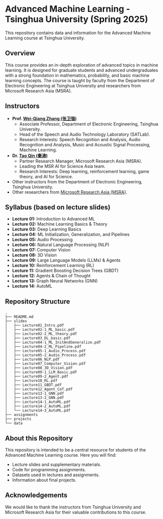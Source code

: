 # Advanced Machine Learning - Tsinghua University (Spring 2025)

This repository contains data and information for the Advanced Machine Learning course at Tsinghua University.

## Overview

This course provides an in-depth exploration of advanced topics in machine learning. It is designed for graduate students and advanced undergraduates with a strong foundation in mathematics, probability, and basic machine learning concepts. The course is taught by faculty from the Department of Electronic Engineering at Tsinghua University and researchers from Microsoft Research Asia (MSRA).

## Instructors

*   **Prof. [Wei-Qiang Zhang (张卫强)](https://web.ee.tsinghua.edu.cn/wqzhang)**
    *   Associate Professor, Department of Electronic Engineering, Tsinghua University.
    *   Head of the Speech and Audio Technology Laboratory (SATLab).
    *   Research Interests: Speech Recognition and Analysis, Audio Recognition and Analysis, Music and Acoustic Signal Processing, Machine Learning.
*   **Dr. [Tao Qin (秦涛)](https://www.microsoft.com/en-us/research/people/taoqin/)**
    *   Partner Research Manager, Microsoft Research Asia (MSRA).
    *   Leading the MSR AI for Science Asia team.
    *   Research Interests: Deep learning, reinforcement learning, game theory, and AI for Science.
*   Other instructors from the Department of Electronic Engineering, Tsinghua University.
*   Other researchers from [Microsoft Research Asia (MSRA)](https://www.msra.cn/).

## Syllabus (based on lecture slides)

*   **Lecture 01:** Introduction to Advanced ML
*   **Lecture 02:** Machine Learning Basics & Theory
*   **Lecture 03:** Deep Learning Basics
*   **Lecture 04:** ML Initialization, Generalization, and Pipelines
*   **Lecture 05:** Audio Processing
*   **Lecture 06:** Natural Language Processing (NLP)
*   **Lecture 07:** Computer Vision
*   **Lecture 08:** 3D Vision
*   **Lecture 09:** Large Language Models (LLMs) & Agents
*   **Lecture 10:** Reinforcement Learning (RL)
*   **Lecture 11:** Gradient Boosting Decision Trees (GBDT)
*   **Lecture 12:** Agents & Chain of Thought
*   **Lecture 13:** Graph Neural Networks (GNN)
*   **Lecture 14:** AutoML

## Repository Structure

```
.
├── README.md
├── slides
│   ├── Lecture01_Intro.pdf
│   ├── Lecture02-1_ML_basic.pdf
│   ├── Lecture02-2_ML_theory.pdf
│   ├── Lecture03_DL_basic.pdf
│   ├── Lecture04-1_ML_InitAndGeneralize.pdf
│   ├── Lecture04-2_ML_Pipeline.pdf
│   ├── Lecture05-1_Audio_Process.pdf
│   ├── Lecture05-2_Audio_Process.pdf
│   ├── Lecture06_NLP.pdf
│   ├── Lecture07_Computer_Vision.pdf
│   ├── Lecture08_3D_Vision.pdf
│   ├── Lecture09-1_LLM_Basic.pdf
│   ├── Lecture09-2_Agent.pdf
│   ├── Lecture10_RL.pdf
│   ├── Lecture11_GBDT.pdf
│   ├── Lecture12_Agent_CoT.pdf
│   ├── Lecture13-1_GNN.pdf
│   ├── Lecture13-2_GNN.pdf
│   ├── Lecture14-1_AutoML.pdf
│   ├── Lecture14-2_AutoML.pdf
│   └── Lecture14-3_AutoML.pdf
├── assignments
├── projects
└── data
```

## About this Repository

This repository is intended to be a central resource for students of the Advanced Machine Learning course. Here you will find:

*   Lecture slides and supplementary materials.
*   Code for programming assignments.
*   Datasets used in lectures and assignments.
*   Information about final projects.

## Acknowledgements

We would like to thank the instructors from Tsinghua University and Microsoft Research Asia for their valuable contributions to this course.
